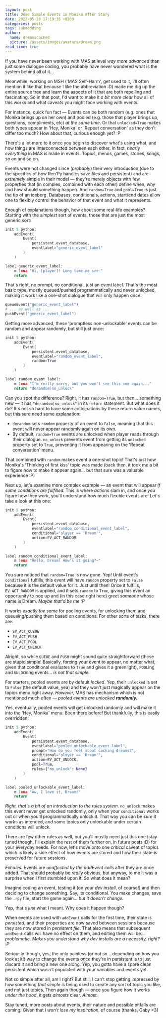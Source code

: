 ```yaml
---
layout: post
title: Dead Simple Events in Monika After Story
date: 2022-05-28 17:19:35 +0200
categories: posts
tags: submodding
author:
  name: dreamscached
  picture: /assets/images/avatars/dream.png
read_time: true
---
```


If you have never been working with MAS at level *way more advanced* than just some dialogue coding, you probably have
never wondered what is the system behind all of it...

Meanwhile, working on MSH ('MAS Self-Harm', get used to it, I'll often mention it like that because I like the
abbreviation :D) made me dig up the entire source tree and learn the aspects of it that are both repelling and
fascinating. So in that post, I'd want to make it *a bit more clear* how all of this works and what caveats you might
face working with events.

For instance, quick fun fact — Events can be both random (e.g. ones that Monika brings up on her own) and pooled (e.g.
those that player brings up, questions, compliments, etc) *at the same time*. Or that `unlocked=True` makes both types
appear in 'Hey, Monika' or 'Repeat conversation' as they don't differ too much? How about that, curious enough yet? :P

There's a lot more to it once you begin to discover what's using what, and how things are interconnected between each
other. In fact, *nearly everything* in MAS is made in events. Topics, menus, games, stories, songs, so on and so on.

Events were not changed since (*probably*) their very introduction (due to the specifics of how Ren'Py handles save
files and persistent) and are *extremely* simple in their model — they're merely objects with few properties that
(in complex, combined with each other) define when, why and how should something happen. And `random=True` and
`pool=True` is just the tip of an iceberg. Databases, conditionals, actions, start/end dates allow one to flexibly
control the behavior of that event and what it represents.

Enough of explanations though, how about some real-life examples? Starting with the *simplest* sort of events,
those that are just the most generic sort:

```python
init 5 python:
    addEvent(
        Event(
            persistent.event_database,
            eventlabel="generic_event_label"
        )
    )

label generic_event_label:
    m 1eua "Hi, [player]! Long time no see~"
    return
```

That's right, no prompt, no conditional, just an event label. That's the most basic type, mostly queued/pushed
programmatically and never unlocked, making it work like a one-shot dialogue that will only happen once:

```python
queueEvent("generic_event_label")
# ... as well as ...
pushEvent("generic_event_label")
```

Getting more advanced, these 'promptless non-unlockable' events can be random and appear randomly, but still just once:

```python
init 5 python:
    addEvent(
        Event(
            persistent.event_database,
            eventlabel="random_event_label",
            random=True
        )
    )

label random_event_label:
    m 1eua "I'm really sorry, but you won't see this one again..."
    return "derandom|no_unlock"
```

Can you spot the difference? Right, it has `random=True`, but then... something new — it has `"derandom|no_unlock"` in
its `return` statement. But what does it do? It's not so hard to have some anticipations by these return value names,
but this sure need some explanation:

* `derandom` sets `random` property of an event to `False`, meaning that this event will never appear randomly again
  on its own.
* By default, `random=True` events are unlocked when player reads through their dialogue. `no_unlock` prevents event
  from getting its `unlocked` property set to `True`, preventing it from appearing on the 'Repeat conversation' menu.

That combined with `random` makes event a one-shot topic! That's just how Monika's 'Thinking of first kiss' topic was
made (back then, it took me a bit to figure how to make it appear again... but that sure was a valuable experience :P)

Next up, let's examine more complex example — an event that will appear *if some conditions are fulfilled*. This is
where *actions* slam in, and once you figure how they work, you'll understand how much flexible events are! Let's
take a look at this one:

```python
init 5 python:
    addEvent(
        Event(
            persistent.event_database,
            eventlabel="random_conditional_event_label",
            conditional="player == 'Dream'",
            action=EV_ACT_RANDOM
        )
    )

label random_conditional_event_label:
    m 1eua "Hello, Dream! How's it going?~"
    return
```

You sure noticed that `random=True` is now gone. Yep! Until event's `conditional` fulfills, this event will have
`random` property set to `False` because it is the default value for it. Just until then! Once it fulfills,
`EV_ACT_RANDOM` is applied, and it sets `random` to `True`, giving this event an opportunity to pop up and (in this
case right here) greet *someone* whose name is Dream. *Maybe that'd be me :P*

It works *exactly the same* for pooling events, for unlocking them and queueing/pushing them based on conditions. For
other sorts of tasks, there are:

* `EV_ACT_QUEUE`
* `EV_ACT_PUSH`
* `EV_ACT_POOL`
* `EV_ACT_UNLOCK`

Alright, so while `QUEUE` and `PUSH` might sound quite straightforward (these are stupid simple! Basically, forcing
your event to appear, no matter what, given that conditional evaluates to `True` and gives it a greenlight), `POOL`ing
and `UNLOCK`ing events... *is not that simple.*

For starters, pooled events are by default *locked*. Yep, their `unlocked` is set to `False` (the default value, yea)
and they won't just magically appear on the topics menu right away. *However,* MAS has mechanism which is not mentioned
much often — *pooled events are unlocked **randomly.***

Yes, eventually, pooled events will get unlocked randomly and will make it into the 'Hey, Monika' menu. Been there
before! But thankfully, this is easily overridden:

```python
init 5 python:
    addEvent(
        Event(
            persistent.event_database,
            eventlabel="pooled_unlockable_event_label",
            prompt="How do you feel about caching dreams?",
            conditional="player == 'Dream'",
            action=EV_ACT_UNLOCK,
            pool=True,
            rules={"no_unlock": None}
        )
    )

label pooled_unlockable_event_label:
    m 1eua "Aw, I love it, Dream!"
    return
```

*Right, that's a bit of an introduction to the rules system.* `no_unlock` makes this event never get unlocked randomly,
only when your `conditional` works out or when you'll programmatically unlock it. That way you can be *sure* it works
as intended, and some topics only unlockable under certain conditions will unlock.

There are few other rules as well, but you'll mostly need just this one (stay tuned though, I'll explain the rest of
them further on, in future posts :D) for your everyday needs. For now, let's move onto one *critical* caveat of topics
which is likely a side effect of how events are stored and how their state is preserved for future sessions.

*Exhales.* Events are *unaffected by the addEvent calls* after they are once added. That should probably be *really*
obvious, but anyway, to me it was a surprise when I first stumbled upon it. So what does it mean?

Imagine coding an event, testing it (on your *dev install*, of course!) and then deciding to change something. Say,
its conditional. You make changes, save the `.rpy` file, start the game again... *but it doesn't change.*

Yep, that's *just* what I meant. Why does it happen though?

When events are used with `addEvent` calls for the first time, their state is *persisted*, and their properties are
now saved between sessions because they are now stored in *persistent file*. That also means that subsequent `addEvent`
calls will have no effect on them, and editing them will be... *problematic.* *Makes you understand why dev installs
are a necessity, right? :P*

Seriously though, yes, the only painless (or not so... depending on how you look at it!) way to change the events once
they're in persistent is to just discard it and bring a new one along. Yep, you gotta have a spare clean persistent
which wasn't populated with your variables and events yet.

Not so simple after all, am I right? But still, I can't stop getting impressed by how something *that simple* is being
used to create any sort of topic you like, and not just topics. Then again though — once you figure how it works
*under the hood*, it gets *almosts* clear. *Almost.*

Stay tuned, more posts about events, their nature and possible pitfalls are coming! Given that *I won't lose my
inspiration*, of course (thanks, Gaby <3)
